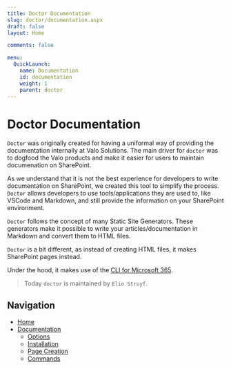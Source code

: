 ```yaml
---
title: Doctor Documentation
slug: doctor/documentation.aspx
draft: false
layout: Home

comments: false

menu:
  QuickLaunch:
    name: Documentation
    id: documentation
    weight: 1
    parent: doctor
---
```


# Doctor Documentation

`Doctor` was originally created for having a uniformal way of providing the documentation internally at Valo Solutions. The main driver for `doctor` was to dogfood the Valo products and make it easier for users to maintain documenation on SharePoint.

As we understand that it is not the best experience for developers to write documentation on SharePoint, we created this tool to simplify the process. `Doctor` allows developers to use tools/applications they are used to, like VSCode and Markdown, and still provide the information on your SharePoint environment.

`Doctor` follows the concept of many Static Site Generators. These generators make it possible to write your articles/documentation in Markdown and convert them to HTML files. 

`Doctor` is a bit different, as instead of creating HTML files, it makes SharePoint pages instead. 

Under the hood, it makes use of the [CLI for Microsoft 365](https://pnp.github.io/cli-microsoft365/).

> Today `doctor` is maintained by `Elio Struyf`.

## Navigation

- [Home](../home)
- [Documentation](.)
  - [Options](./options)
  - [Installation](./installation)
  - [Page Creation](./page-creation)
  - [Commands](./commands)